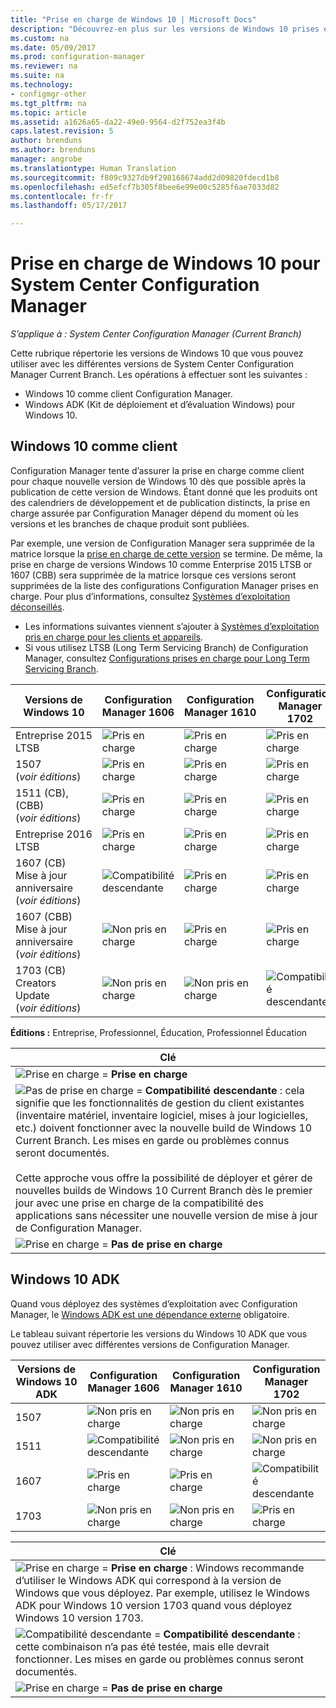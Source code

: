 ```yaml
---
title: "Prise en charge de Windows 10 | Microsoft Docs"
description: "Découvrez-en plus sur les versions de Windows 10 prises en charge comme clients ou pour OSD avec System Center Configuration Manager."
ms.custom: na
ms.date: 05/09/2017
ms.prod: configuration-manager
ms.reviewer: na
ms.suite: na
ms.technology:
- configmgr-other
ms.tgt_pltfrm: na
ms.topic: article
ms.assetid: a1626a65-da22-49e0-9564-d2f752ea3f4b
caps.latest.revision: 5
author: brenduns
ms.author: brenduns
manager: angrobe
ms.translationtype: Human Translation
ms.sourcegitcommit: f809c9327db9f298168674add2d09820fdecd1b8
ms.openlocfilehash: ed5efcf7b305f8bee6e99e00c5285f6ae7033d82
ms.contentlocale: fr-fr
ms.lasthandoff: 05/17/2017

---
```

# <a name="support-for-windows-10-for-system-center-configuration-manager"></a>Prise en charge de Windows 10 pour System Center Configuration Manager  

*S’applique à : System Center Configuration Manager (Current Branch)*


 Cette rubrique répertorie les versions de Windows 10 que vous pouvez utiliser avec les différentes versions de System Center Configuration Manager Current Branch. Les opérations à effectuer sont les suivantes :
 -  Windows 10 comme client Configuration Manager.
 -  Windows ADK (Kit de déploiement et d’évaluation Windows) pour Windows 10.

## <a name="windows-10-as-a-client"></a>Windows 10 comme client
Configuration Manager tente d’assurer la prise en charge comme client pour chaque nouvelle version de Windows 10 dès que possible après la publication de cette version de Windows. Étant donné que les produits ont des calendriers de développement et de publication distincts, la prise en charge assurée par Configuration Manager dépend du moment où les versions et les branches de chaque produit sont publiées.

Par exemple, une version de Configuration Manager sera supprimée de la matrice lorsque la [prise en charge de cette version](/sccm/core/servers/manage/current-branch-versions-supported) se termine. De même, la prise en charge de versions Windows 10 comme Enterprise 2015 LTSB or 1607 (CBB) sera supprimée de la matrice lorsque ces versions seront supprimées de la liste des configurations Configuration Manager prises en charge. Pour plus d’informations, consultez [Systèmes d’exploitation déconseillés](/sccm/core/plan-design/changes/removed-and-deprecated-features#deprecated-operating-systems).

-   Les informations suivantes viennent s’ajouter à [Systèmes d’exploitation pris en charge pour les clients et appareils](/sccm/core/plan-design/configs/supported-operating-systems-for-clients-and-devices).
-   Si vous utilisez LTSB (Long Term Servicing Branch) de Configuration Manager, consultez [Configurations prises en charge pour Long Term Servicing Branch](/sccm/core/understand/supported-configurations-for-ltsb).

|Versions de Windows 10                    |Configuration Manager 1606          |Configuration Manager 1610          |    Configuration Manager 1702 |
|---------------------|-----|-----|-----|
|Entreprise 2015 LTSB                   |![Pris en charge](media/green_check.png) |![Pris en charge](media/green_check.png) |![Pris en charge](media/green_check.png) |
|1507 <br />(*voir éditions*)            |![Pris en charge](media/green_check.png) |![Pris en charge](media/green_check.png) |![Pris en charge](media/green_check.png) |
|1511 (CB), (CBB)<br />(*voir éditions*) |![Pris en charge](media/green_check.png) |![Pris en charge](media/green_check.png) |![Pris en charge](media/green_check.png) |
|Entreprise 2016 LTSB                   |![Pris en charge](media/green_check.png) |![Pris en charge](media/green_check.png) |![Pris en charge](media/green_check.png) |
|1607 (CB)    <br />Mise à jour anniversaire<br />(*voir éditions*)      |![Compatibilité descendante](media/blue_compat.png) |![Pris en charge](media/green_check.png) |![Pris en charge](media/green_check.png) |
|1607 (CBB)    <br />Mise à jour anniversaire<br />(*voir éditions*)      |![Non pris en charge](media/Red_X.png)   |![Pris en charge](media/green_check.png) |![Pris en charge](media/green_check.png) |
|1703 (CB)    <br />Creators Update<br />(*voir éditions*)      |![Non pris en charge](media/Red_X.png)   |![Non pris en charge](media/Red_X.png) |![Compatibilité descendante](media/blue_compat.png) |


**Éditions :** Entreprise, Professionnel, Éducation, Professionnel Éducation   

|Clé|
|--|
|![Prise en charge](media/green_check.png) = **Prise en charge**  |
|![Pas de prise en charge](media/blue_compat.png)  = **Compatibilité descendante** : cela signifie que les fonctionnalités de gestion du client existantes (inventaire matériel, inventaire logiciel, mises à jour logicielles, etc.) doivent fonctionner avec la nouvelle build de Windows 10 Current Branch. Les mises en garde ou problèmes connus seront documentés. <br><br>Cette approche vous offre la possibilité de déployer et gérer de nouvelles builds de Windows 10 Current Branch dès le premier jour avec une prise en charge de la compatibilité des applications sans nécessiter une nouvelle version de mise à jour de Configuration Manager. |
|![Prise en charge](media/Red_X.png) = **Pas de prise en charge**|


## <a name="windows-10-adk"></a>Windows 10 ADK
Quand vous déployez des systèmes d’exploitation avec Configuration Manager, le [Windows ADK est une dépendance externe](/sccm/osd/plan-design/infrastructure-requirements-for-operating-system-deployment) obligatoire.

Le tableau suivant répertorie les versions du Windows 10 ADK que vous pouvez utiliser avec différentes versions de Configuration Manager.

|Versions de Windows 10 ADK |Configuration Manager 1606 |Configuration Manager 1610  |Configuration Manager 1702 |
|--------------------|-----|-----|-----|
|1507  |![Non pris en charge](media/Red_X.png)         |![Non pris en charge](media/Red_X.png)  |![Non pris en charge](media/Red_X.png)|
|1511  |![Compatibilité descendante](media/blue_compat.png)|![Non pris en charge](media/Red_X.png)  |![Non pris en charge](media/Red_X.png)|
|1607  |![Pris en charge](media/green_check.png)       |![Pris en charge](media/green_check.png)|![Compatibilité descendante](media/blue_compat.png) |
|1703  |![Non pris en charge](media/Red_X.png)         |![Non pris en charge](media/Red_X.png)  |![Pris en charge](media/green_check.png) |  

|Clé|
|--|
|![Prise en charge](media/green_check.png) = **Prise en charge** : Windows recommande d’utiliser le Windows ADK qui correspond à la version de Windows que vous déployez. Par exemple, utilisez le Windows ADK pour Windows 10 version 1703 quand vous déployez Windows 10 version 1703.  |
|![Compatibilité descendante](media/blue_compat.png)  = **Compatibilité descendante** : cette combinaison n’a pas été testée, mais elle devrait fonctionner. Les mises en garde ou problèmes connus seront documentés. |
|![Prise en charge](media/Red_X.png) = **Pas de prise en charge**|

